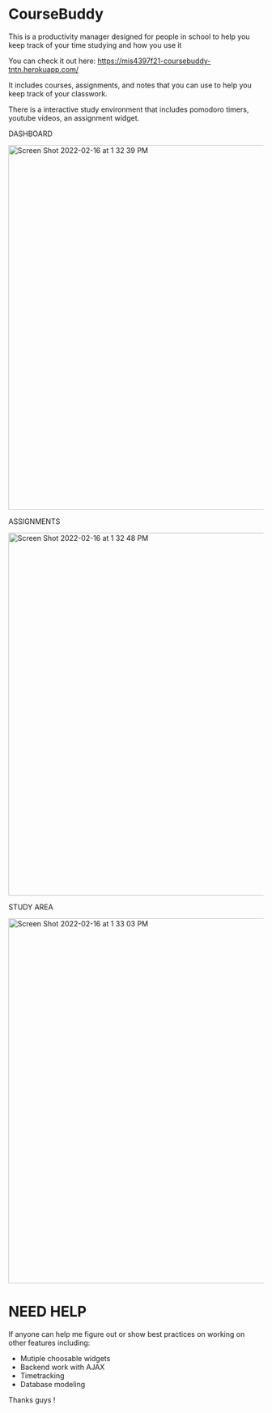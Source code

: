 # CourseBuddy

This is a productivity manager designed for people in school to help you keep track of your time studying and how you use it

You can check it out here:
https://mis4397f21-coursebuddy-tntn.herokuapp.com/


It includes courses, assignments, and notes that you can use to help you keep track of your classwork.


There is a interactive study environment that includes pomodoro timers, youtube videos, an assignment widget.

DASHBOARD

<img width="721" alt="Screen Shot 2022-02-16 at 1 32 39 PM" src="https://user-images.githubusercontent.com/75097676/154341833-8018a38e-a6ce-43ad-a423-52ccc241f6e2.png">


ASSIGNMENTS

<img width="717" alt="Screen Shot 2022-02-16 at 1 32 48 PM" src="https://user-images.githubusercontent.com/75097676/154341927-92c0d34f-389d-41d0-9adf-ad32ee9ac889.png">


STUDY AREA

<img width="721" alt="Screen Shot 2022-02-16 at 1 33 03 PM" src="https://user-images.githubusercontent.com/75097676/154341957-603e9673-71c3-420e-903f-295eeed5e6b8.png">


# NEED HELP
If anyone can help me figure out or show best practices on working on other features including:

<ul>
  <li>Mutiple choosable widgets</li>
  <li>Backend work with AJAX</li>
  <li>Timetracking</li>
  <li>Database modeling</li>
</ul>


Thanks guys !
